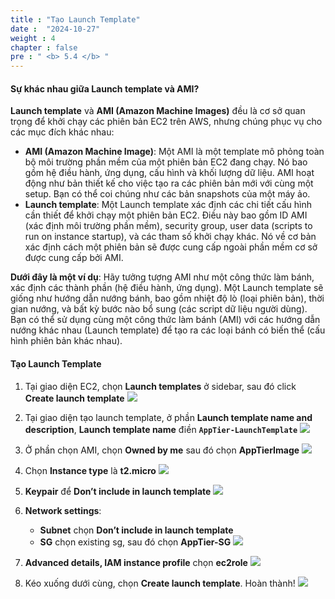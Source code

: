 ```yaml
---
title : "Tạo Launch Template"
date :  "2024-10-27" 
weight : 4
chapter : false
pre : " <b> 5.4 </b> "
---
```

#### Sự khác nhau giữa Launch template và AMI?
**Launch template** và **AMI (Amazon Machine Images)** đều là cơ sở quan trọng để khởi chạy các phiên bản EC2 trên AWS, nhưng chúng phục vụ cho các mục đích khác nhau:
- **AMI (Amazon Machine Image)**: Một AMI là một template mô phỏng toàn bộ môi trường phần mềm của một phiên bản EC2 đang chạy. Nó bao gồm hệ điều hành, ứng dụng, cấu hình và khối lượng dữ liệu. AMI hoạt động như bản thiết kế cho việc tạo ra các phiên bản mới với cùng một setup. Bạn có thể coi chúng như các bản snapshots của một máy ảo.
- **Launch template**: Một Launch template xác định các chi tiết cấu hình cần thiết để khởi chạy một phiên bản EC2. Điều này bao gồm ID AMI (xác định môi trường phần mềm), security group, user data (scripts to run on instance startup), và các tham số khởi chạy khác. Nó về cơ bản xác định cách một phiên bản sẽ được cung cấp ngoài phần mềm cơ sở được cung cấp bởi AMI.

**Dưới đây là một ví dụ**: Hãy tưởng tượng AMI như một công thức làm bánh, xác định các thành phần (hệ điều hành, ứng dụng). Một Launch template sẽ giống như hướng dẫn nướng bánh, bao gồm nhiệt độ lò (loại phiên bản), thời gian nướng, và bất kỳ bước nào bổ sung (các script dữ liệu người dùng). Bạn có thể sử dụng cùng một công thức làm bánh (AMI) với các hướng dẫn nướng khác nhau (Launch template) để tạo ra các loại bánh có biến thể (cấu hình phiên bản khác nhau).

#### Tạo Launch Template
1. Tại giao diện EC2, chọn **Launch templates** ở sidebar, sau đó click **Create launch template**
![](/workshop01-AWS-FCJ-2025/images/5-4/01.png?width=50pc)

2. Tại giao diện tạo launch template, ở phần **Launch template name and description**, **Launch template name** điền **`AppTier-LaunchTemplate`**
![](/workshop01-AWS-FCJ-2025/images/5-4/02.png?width=50pc)

3. Ở phần chọn AMI, chọn **Owned by me** sau đó chọn **AppTierImage**
![](/workshop01-AWS-FCJ-2025/images/5-4/03.png?width=50pc)

4. Chọn **Instance type** là **t2.micro**
![](/workshop01-AWS-FCJ-2025/images/5-4/04.png?width=50pc)

5. **Keypair** để **Don’t include in launch template**
![](/workshop01-AWS-FCJ-2025/images/5-4/05.png?width=50pc)

6. **Network settings**:
    - **Subnet** chọn **Don’t include in launch template**
    - **SG** chọn existing sg, sau đó chọn **AppTier-SG**
![](/workshop01-AWS-FCJ-2025/images/5-4/06.png?width=50pc)

7. **Advanced details, IAM instance profile** chọn **ec2role**
![](/workshop01-AWS-FCJ-2025/images/5-4/07.png?width=50pc)

8. Kéo xuống dưới cùng, chọn **Create launch template**. Hoàn thành!
![](/workshop01-AWS-FCJ-2025/images/5-4/08.png?width=50pc)
